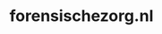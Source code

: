 ---
layout: post
title:  "forensischezorg.nl"
internal_url:  "/dutchgov/forensischezorg.nl.html"
categories: dutchgov
---